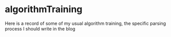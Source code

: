 # algorithmTraining

Here is a record of some of my usual algorithm training, the specific parsing process I should write in the blog

